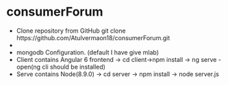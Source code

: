 # consumerForum
<ul>
<li>Clone repository from GitHub git clone https://github.com/Atulvermaon18/consumerForum.git<li>
  <li>mongodb Configuration. (default I have give mlab)</li>
<li>Client contains  Angular 6 frontend -> cd client->npm install -> ng serve -open(ng cli should be installed)</li>
  <li>Serve contains Node(8.9.0) -> cd server -> npm install -> node server.js</li>
  </ul>

